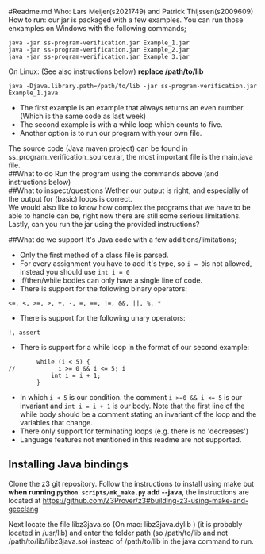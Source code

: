 #Readme.md
Who: Lars Meijer(s2021749) and Patrick Thijssen(s2009609)  
How to run: our jar is packaged with a few examples. You can run those enxamples on Windows with the following commands;  
```Shell
java -jar ss-program-verification.jar Example_1.jar
java -jar ss-program-verification.jar Example_2.jar
java -jar ss-program-verification.jar Example_3.jar
```
On Linux: (See also instructions below) **replace /path/to/lib**
```Shell
java -Djava.library.path=/path/to/lib -jar ss-program-verification.jar Example_1.java
```

  * The first example is an example that always returns an even number. (Which is the same code as last week)
  * The second example is with a while loop which counts to five.  
  * Another option is to run our program with your own file.
 
The source code (Java maven project) can be found in ss_program_verification_source.rar, the most important file is the main.java file.  
##What to do
Run the program using the commands above (and instructions below)  
##What to inspect/questions
Wether our output is right, and especially of the output for (basic) loops is correct.  
We would also like to know how complex the programs that  we have to be able to handle can be, right now there are still some serious limitations.  
Lastly, can you run the jar using the provided instructions?  

##What do we support
It's Java code with a few additions/limitations;
  * Only the first method of a class file is parsed.
  * For every assignment you have to add it's type, so `i = 0`is not allowed, instead you should use `int i = 0`
  * If/then/while bodies can only have a single line of code.
  * There is support for the following binary operators:
  ```
  <=, <, >=, >, +, -, =, ==, !=, &&, ||, %, *
  ```
  * There is support for the following unary operators:
  ```
  !, assert
  ```
  * There is support for a while loop in the format of our second example:
  ```
          while (i < 5) {
  //            i >= 0 && i <= 5; i
              int i = i + 1;
          }
  ```
  * In which `i < 5` is our condition. the comment `i >=0 && i <= 5` is our invariant
  and `int i = i + 1` is our body. Note that the first line of the while body should be a comment stating an invariant of the loop and the variables that change. 
  * There only support for terminating loops (e.g. there is no 'decreases')
  * Language features not mentioned in this readme are not supported.
  
## Installing Java bindings
Clone the z3 git repository.
Follow the instructions to install using make but **when running `python scripts/mk_make.py` add --java**, 
the instructions are located at https://github.com/Z3Prover/z3#building-z3-using-make-and-gccclang  

Next locate the file libz3java.so (On mac: libz3java.dylib ) (it is probably located in /usr/lib) and enter the folder path (so /path/to/lib and not /path/to/lib/libz3java.so)
 instead of /path/to/lib in the java command to run.


